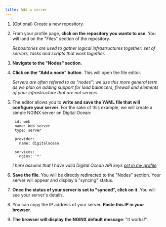 ```yaml
---
title: Add a server
---
```


1. (Optional) Create a new repository.

1. From your profile page, **click on the repository you wanto to use**. You will land on the "Files" section of the repository.

    <em>Repositories are used to gather logical infrastructures together: set of servers, tasks and scripts that work together.</em>

1. **Navigate to the "Nodes" section**.

1. **Click on the "Add a node" button**. This will open the file editor.

    <em>Servers are often refered to as "nodes"; we use this more general term as we plan on adding support for load balancers, firewall and elements of your infrastructure that are not servers.</em>

1. The editor allows you to **write and save the YAML file that will configure your server**. For the sake of this example, we will create a simple NGINX server on Digital Ocean:

        id: web
        name: Web server
        type: server

        provider:
          name: digitalocean

        services:
          nginx: '*'

    <em>I here assume that I have valid Digital Ocean API keys [set in my profile](/manual/profile/#providers).</em>

1. **Save the file**. You will be directly redirected to the "Nodes" section. Your server will appear and display a "syncing" status.

1. **Once the status of your server is set to "synced", click on it**. You will see your server's details.

1. You can copy the IP address of your server. **Paste this IP in your browser**.

1. **The browser will display the NGINX default message**: "It works!".